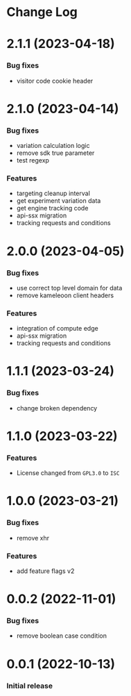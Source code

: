 # Change Log

# 2.1.1 (2023-04-18)


### Bug fixes

* visitor code cookie header

# 2.1.0 (2023-04-14)


### Bug fixes

* variation calculation logic 
* remove sdk true parameter 
* test regexp 

### Features

* targeting cleanup interval 
* get experiment variation data 
* get engine tracking code 
* api-ssx migration 
* tracking requests and conditions 

# 2.0.0 (2023-04-05)


### Bug fixes

* use correct top level domain for data 
* remove kameleoon client headers 

### Features

* integration of compute edge 
* api-ssx migration
* tracking requests and conditions 

# 1.1.1 (2023-03-24)


### Bug fixes

* change broken dependency 

# 1.1.0 (2023-03-22)


### Features 

- License changed from `GPL3.0` to `ISC`

# 1.0.0 (2023-03-21)


### Bug fixes

* remove xhr 

### Features

* add feature flags v2

# 0.0.2 (2022-11-01)


### Bug fixes

* remove boolean case condition 

# 0.0.1 (2022-10-13)

### Initial release
